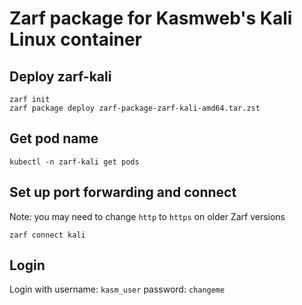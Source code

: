 # Zarf package for Kasmweb's Kali Linux container

## Deploy zarf-kali
```
zarf init
zarf package deploy zarf-package-zarf-kali-amd64.tar.zst
```

## Get pod name
```
kubectl -n zarf-kali get pods
```

## Set up port forwarding and connect

Note: you may need to change `http` to `https` on older Zarf versions

```
zarf connect kali
```

## Login
Login with username: `kasm_user` password: `changeme`

